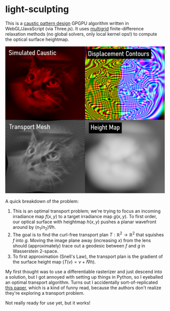 # light-sculpting

This is a [caustic pattern design](https://en.wikipedia.org/wiki/Caustic_(optics)#Optimal-transport-based_caustic_pattern_design) GPGPU algorithm written in WebGL/JavaScript (via Three.js). It uses [multigrid](https://en.wikipedia.org/wiki/Multigrid_method) finite-difference relaxation methods (no global solvers, only local kernel ops!) to compute the optical surface heightmap.

![caustic test](screenshot.png)

A quick breakdown of the problem:
1. This is an optimal transport problem; we're trying to focus an incoming irradiance map $f(x, y)$ to a target irradiance map $g(x, y)$. To first order, our optical surface with heightmap $h(x, y)$ pushes a planar wavefront around by $(n_1/n_2)\nabla h$.
2. The goal is to find the curl-free transport plan $T:\mathbb{R}^2\rightarrow\mathbb{R}^2$ that squishes $f$ into $g$. Moving the image plane away (increasing $x$) from the lens should (approximately) trace out a geodesic between $f$ and $g$ in Wasserstein 2-space.
3. To first approximation (Snell's Law), the transport plan is the gradient of the surface height map ($T(v) = v + l\nabla h$).

My first thought was to use a differentiable rasterizer and just descend into a solution, but I got annoyed with setting up things in Python, so I eyeballed an optimal transport algorithm. Turns out I accidentally sort-of-replicated [this paper](https://dl.acm.org/doi/10.1145/2580946), which is a kind of funny read, because the authors don't realize they're exploring a transport problem.

Not really ready for use yet, but it works!
